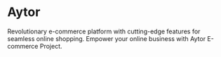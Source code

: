# Aytor
Revolutionary e-commerce platform with cutting-edge features for seamless online shopping. Empower your online business with Aytor E-commerce Project.
